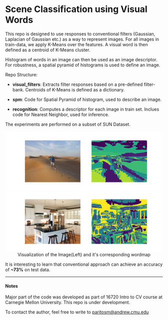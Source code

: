 # Scene Classification using Visual Words
This repo is designed to use responses to conventional filters (Gaussian, Laplacian of Gaussian etc.) as a way to represent images. For all images in train-data, we apply K-Means over the features. A visual word is then defined as a centroid of K-Means cluster.

Histogram of words in an image can then be used as an image descriptor. For robustness, a spatial pyramid of histograms is used to define an image.

Repo Structure:
* **visual_filters**: Extracts filter responses based on a pre-defined filter-bank. Centroids of K-Means is defined as a dictionary.

* **spm**: Code for Spatial Pyramid of histogram, used to describe an image.

* **recognition**: Computes a descriptor for each image in train set. Inclues code for Nearest Neighbor, used for inference.

The experiments are performed on a subset of SUN Dataset. 

<p align="center">
  <img src="images/desert.png">
  <img src="images/kitchen.png">
  Visualization of the Image(Left) and it's corresponding wordmap
</p>

It is interesting to learn that conventional approach can achieve an accuracy of **~73%** on test data.

_______
#### Notes
Major part of the code was developed as part of 16720 Intro to CV course at Carnegie Mellon University. This repo is under development.

To contact the author, feel free to write to paritosm@andrew.cmu.edu